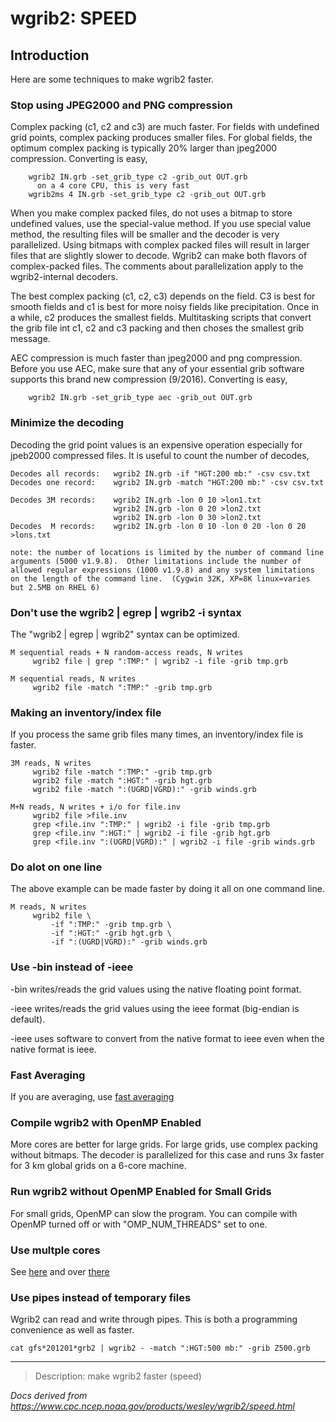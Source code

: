 # wgrib2: SPEED

## Introduction

Here are some techniques to make wgrib2 faster.

### Stop using JPEG2000 and PNG compression

Complex packing (c1, c2 and c3) are much faster. For fields with undefined
grid points, complex packing produces smaller files. For global fields, the
optimum complex packing is typically 20% larger than jpeg2000 compression.
Converting is easy,

```
    wgrib2 IN.grb -set_grib_type c2 -grib_out OUT.grb
      on a 4 core CPU, this is very fast
    wgrib2ms 4 IN.grb -set_grib_type c2 -grib_out OUT.grb
```

When you make complex packed files, do not uses a bitmap to store
undefined values, use the special-value method. If you use special
value method, the resulting files will be smaller and the decoder
is very parallelized. Using bitmaps with complex packed files
will result in larger files that are slightly slower to decode.
Wgrib2 can make both flavors of complex-packed files. The comments
about parallelization apply to the wgrib2-internal decoders.

The best complex packing (c1, c2, c3) depends on the field.
C3 is best for smooth fields and c1 is best for more noisy fields
like precipitation. Once in a while, c2 produces the smallest fields.
Multitasking scripts that convert the grib file int c1, c2 and c3 packing
and then choses the smallest grib message.

AEC compression is much faster than jpeg2000 and png compression. Before
you use AEC, make sure that any of your essential grib software supports
this brand new compression (9/2016). Converting is easy,

```
    wgrib2 IN.grb -set_grib_type aec -grib_out OUT.grb
```

### Minimize the decoding

Decoding the grid point values is an expensive operation especially for jpeb2000 compressed files.
It is useful to count the number of decodes,

```
Decodes all records:   wgrib2 IN.grb -if "HGT:200 mb:" -csv csv.txt
Decodes one record:    wgrib2 IN.grb -match "HGT:200 mb:" -csv csv.txt

Decodes 3M records:    wgrib2 IN.grb -lon 0 10 >lon1.txt
                       wgrib2 IN.grb -lon 0 20 >lon2.txt
                       wgrib2 IN.grb -lon 0 30 >lon2.txt
Decodes  M records:    wgrib2 IN.grb -lon 0 10 -lon 0 20 -lon 0 20  >lons.txt

note: the number of locations is limited by the number of command line
arguments (5000 v1.9.8).  Other limitations include the number of
allowed regular expressions (1000 v1.9.8) and any system limitations
on the length of the command line.  (Cygwin 32K, XP=8K linux=varies
but 2.5MB on RHEL 6)
```

### Don't use the wgrib2 | egrep | wgrib2 -i syntax

The "wgrib2 | egrep | wgrib2" syntax can be optimized.

```
M sequential reads + N random-access reads, N writes
     wgrib2 file | grep ":TMP:" | wgrib2 -i file -grib tmp.grb

M sequential reads, N writes
     wgrib2 file -match ":TMP:" -grib tmp.grb
```

### Making an inventory/index file

If you process the same grib files many times, an inventory/index file is faster.

```
3M reads, N writes
     wgrib2 file -match ":TMP:" -grib tmp.grb
     wgrib2 file -match ":HGT:" -grib hgt.grb
     wgrib2 file -match ":(UGRD|VGRD):" -grib winds.grb

M+N reads, N writes + i/o for file.inv
     wgrib2 file >file.inv
     grep <file.inv ":TMP:" | wgrib2 -i file -grib tmp.grb
     grep <file.inv ":HGT:" | wgrib2 -i file -grib hgt.grb
     grep <file.inv ":(UGRD|VGRD):" | wgrib2 -i file -grib winds.grb

```

### Do alot on one line

The above example can be made faster by doing it all on one command line.

```
M reads, N writes
     wgrib2 file \
         -if ":TMP:" -grib tmp.grb \
         -if ":HGT:" -grib hgt.grb \
         -if ":(UGRD|VGRD):" -grib winds.grb
```

### Use -bin instead of -ieee

-bin writes/reads the grid values using the native floating point format.

-ieee writes/reads the grid values using the ieee format (big-endian is default).

-ieee uses software to convert from the native format to ieee even when the native
format is ieee.

### Fast Averaging

If you are averaging, use
[fast averaging](https://www.cpc.noaa.gov/products/wesley/wgrib2/ave.md)

### Compile wgrib2 with OpenMP Enabled

More cores are better for large grids. For large grids, use complex packing
without bitmaps. The decoder is parallelized for this case and runs 3x faster
for 3 km global grids on a 6-core machine.

### Run wgrib2 without OpenMP Enabled for Small Grids

For small grids, OpenMP can slow the program. You can compile
with OpenMP turned off or with "OMP_NUM_THREADS" set to one.

### Use multple cores

See [here](https://www.cpc.ncep.noaa.gov/products/wesley/wgrib2/pipes.md)
and over [there](https://www.cpc.ncep.noaa.gov/products/wesley/wgrib2/for_n.md)

### Use pipes instead of temporary files

Wgrib2 can read and write through pipes. This is both a programming convenience
as well as faster.

```
cat gfs*201201*grb2 | wgrib2 - -match ":HGT:500 mb:" -grib Z500.grb
```

---

> Description: make wgrib2 faster (speed)

_Docs derived from <https://www.cpc.ncep.noaa.gov/products/wesley/wgrib2/speed.html>_

